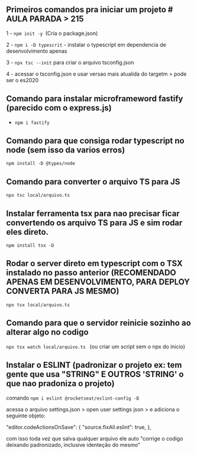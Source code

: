 ## Primeiros comandos pra iniciar um projeto  # AULA PARADA > 215

1 - `npm init -y `(Cria o package.json)

2 - `npm i -D typescrit` - instalar o typescript em dependencia de desenvolvimento apenas

3 - `npx tsc --init` para criar o arquivo tsconfig.json

4 - acessar o tsconfig.json e usar versao mais atualida do targetm > pode ser o es2020


## Comando para instalar microframeword fastify (parecido com o express.js)

- `npm i fastify`

## Comando para que consiga rodar typescript no node (sem isso da varios erros)

`npm install -D @types/node`

## Comando para converter o arquivo TS para JS 

`npx tsc local/arquivo.ts`


## Instalar ferramenta tsx para nao precisar ficar convertendo os arquivo TS para JS e sim rodar eles direto.

`npm install tsx -D`


## Rodar o server direto em typescript com o TSX instalado no passo anterior (RECOMENDADO APENAS EM DESENVOLVIMENTO, PARA DEPLOY CONVERTA PARA JS MESMO)
`npx tsx local/arquivo.ts`

## Comando para que o servidor reinicie sozinho ao alterar algo no codigo

`npx tsx watch local/arquivo.ts `  (ou criar um script sem o npx do inicio)

## Instalar o ESLINT (padronizar o projeto ex: tem gente que usa "STRING" E OUTROS 'STRING' o que nao pradoniza o projeto)

comando `npm i eslint @rocketseat/eslint-config -D`

acessa o arquivo settings.json > open user settings json > e adiciona o seguinte objeto:

"editor.codeActionsOnSave": {
       "source.fixAll.eslint": true,
    },

com isso toda vez que salva qualquer arquivo ele auto "corrige o codigo deixando padronizado, inclusive identeção do mesmo"